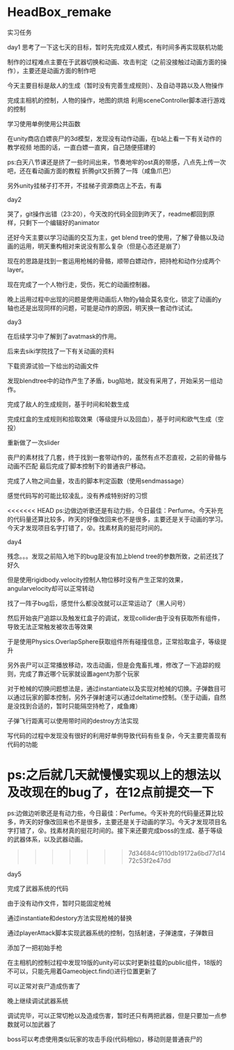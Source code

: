 # HeadBox_remake
实习任务



day1
思考了一下这七天的目标，暂时先完成双人模式，有时间多再实现联机功能

制作的过程难点主要在于武器切换和动画、攻击判定（之前没接触过动画方面的操作），主要还是动画方面的制作吧

今天主要目标是敌人的生成（暂时没有完善生成规则）、及自动寻路以及人物操作

完成主相机的控制，人物的操作，地图的烘焙
利用sceneController脚本进行游戏的控制

学习使用单例使用公共函数

在unity商店白嫖丧尸的3d模型，发现没有动作动画，在b站上看一下有关动作的教学视频
地图的话，一直白嫖一直爽，自己随便搭建的

ps:白天八节课还是挤了一些时间出来，节奏地牢的ost真的带感，八点先上传一次吧，还在看动画方面的教程 折腾git又折腾了一阵（咸鱼爪巴）

另外unity挂梯子打不开，不挂梯子资源商店上不去，有毒



day2

哭了，git操作出错（23:20），今天改的代码全回到昨天了，readme都回到原样，只剩下一个编辑好的animator

还好今天主要以学习动画的交互为主，get blend tree的使用，了解了骨骼以及动画的运用，明天重构相对来说没有那么复杂（但是心态还是崩了）

现在的思路是找到一套运用枪械的骨骼，顺带白嫖动作，把持枪和动作分成两个layer。

现在完成了一个人物行走，受伤，死亡的动画控制器。

晚上运用过程中出现的问题是使用动画后人物的y轴会莫名变化，锁定了动画的y轴也还是出现同样的问题，可能是动作的原因，明天换一套动作试试。



day3

在后续学习中了解到了avatmask的作用。

后来去siki学院找了一下有关动画的资料

下载资源试验一下给出的动画文件

发现blendtree中的动作产生了矛盾，bug陷地，就没有采用了，开始采另一组动作。

完成了敌人的生成规则，基于时间和轮数生成

完成红盒的生成规则和拾取效果（等级提升以及回血），基于时间和欧气生成（空投）

重新做了一次slider

丧尸的素材找了几套，终于找到一套带动作的，虽然有点不忍直视，之前的骨骼与动画不匹配
最后完成了脚本控制下的普通丧尸移动。

完成了人物之间血量，攻击的脚本判定函数（使用sendmassage）

感觉代码写的可能比较凌乱，没有养成特别好的习惯

<<<<<<< HEAD
ps:边做边听歌还是有动力些，今日最佳：Perfume。今天补充的代码量还算比较多，昨天的好像改回来也不是很多，主要还是关于动画的学习。今天才发现项目名字打错了，😵。找素材真的挺花时间的。

day4

残念。。。发现之前陷入地下的bug是没有加上blend tree的参数所致，之前还找了好久

但是使用rigidbody.velocity控制人物位移时没有产生正常的效果，angularvelocity却可以正常转动

找了一阵子bug后，感觉什么都没改就可以正常运动了（黑人问号）

然后开始丧尸追踪以及触发红盒子的调试，发现collider由于没有获取所有组件，导致无法正常触发被攻击等效果

于是使用Physics.OverlapSphere获取组件所有碰撞信息，正常拾取盒子，等级提升

另外丧尸可以正常播放移动，攻击动画，但是会鬼畜扎堆，修改了一下追踪的规则，完成了靠近哪个玩家就设置agent为那个玩家

对于枪械的切换问题想法是，通过instantiate以及实现对枪械的切换。子弹数目可以通过玩家的脚本控制，另外子弹射速可以通过deltatime控制。（至于动画，自然是没找到合适的，暂时只能隔空持枪了，咸鱼瘫）

子弹飞行距离可以使用带时间的destroy方法实现

写代码的过程中发现没有很好的利用好单例导致代码有些复杂，今天主要完善现有代码的功能

ps:之后就几天就慢慢实现以上的想法以及改现在的bug了，在12点前提交一下
=======
ps:边做边听歌还是有动力些，今日最佳：Perfume。今天补充的代码量还算比较多，昨天的好像改回来也不是很多，主要还是关于动画的学习。今天才发现项目名字打错了，😵。找素材真的挺花时间的。接下来还要完成boss的生成、基于等级的武器体系，以及武器动画。
>>>>>>> 7d34684c9110db19172a6bd77d1472c53f2e47dd

day5

完成了武器系统的代码

由于没有动作文件，暂时只能固定枪械

通过instantiate和destory方法实现枪械的替换

通过playerAttack脚本实现武器系统的控制，包括射速，子弹速度，子弹数目

添加了一把初始手枪

在主相机的控制过程中发现19版的unity可以实时更新挂载的public组件，18版的不可以，只能先用着Gameobject.find()进行位置更新了

可以正常对丧尸造成伤害了

晚上继续调试武器系统

调试完毕，可以正常切枪以及造成伤害，暂时还只有两把武器，但是只要加一点参数就可以加武器了

boss可以考虑使用类似玩家的攻击手段(代码相似)，移动则是普通丧尸的

